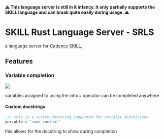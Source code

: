 **⚠ This language server is still in it infancy. It only partially supports the SKILL language and can break quite easily during usage. ⚠**

# SKILL Rust Language Server - SRLS

a language server for [Cadence SKILL](https://en.wikipedia.org/wiki/Cadence_SKILL), 

## Features

### Variable completion

![](https://git.acereca.net/acereca/srls/raw/branch/master/assets/variable_completion.GIF)

variables assigned to using the infix `=` operator can be completed anywhere

#### Custom docstrings

```lisp
;;; this is a custom docstring supported for variable definitions
variable = "some content"
```

this allows for the docstring to show during completion

